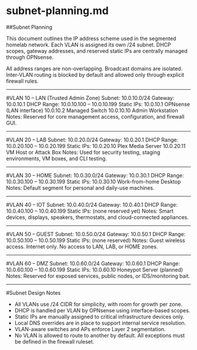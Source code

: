 # subnet-planning.md

##Subnet Planning

This document outlines the IP address scheme used in the segmented homelab network. Each VLAN is assigned its own /24 subnet. DHCP scopes, gateway addresses, and reserved static IPs are centrally managed through OPNsense.

All address ranges are non-overlapping. Broadcast domains are isolated. Inter-VLAN routing is blocked by default and allowed only through explicit firewall rules.

---

#VLAN 10 – LAN (Trusted Admin Zone)
Subnet:       10.0.10.0/24
Gateway:      10.0.10.1
DHCP Range:   10.0.10.100 – 10.0.10.199
Static IPs:
  10.0.10.1   OPNsense (LAN interface)
  10.0.10.2   Managed Switch
  10.0.10.10  Admin Workstation
Notes:
  Reserved for core management access, configuration, and firewall GUI.

---

#VLAN 20 – LAB
Subnet:       10.0.20.0/24
Gateway:      10.0.20.1
DHCP Range:   10.0.20.100 – 10.0.20.199
Static IPs:
  10.0.20.10  Plex Media Server
  10.0.20.11  VM Host or Attack Box
Notes:
  Used for security testing, staging environments, VM boxes, and CLI testing.

---

#VLAN 30 – HOME
Subnet:       10.0.30.0/24
Gateway:      10.0.30.1
DHCP Range:   10.0.30.100 – 10.0.30.199
Static IPs:
  10.0.30.10  Work-from-home Desktop
Notes:
  Default segment for personal and daily-use machines.

---

#VLAN 40 – IOT
Subnet:       10.0.40.0/24
Gateway:      10.0.40.1
DHCP Range:   10.0.40.100 – 10.0.40.199
Static IPs:   (none reserved yet)
Notes:
  Smart devices, displays, speakers, thermostats, and cloud-connected appliances.

---

#VLAN 50 – GUEST
Subnet:       10.0.50.0/24
Gateway:      10.0.50.1
DHCP Range:   10.0.50.100 – 10.0.50.199
Static IPs:   (none reserved)
Notes:
  Guest wireless access. Internet only. No access to LAN, LAB, or HOME zones.

---

#VLAN 60 – DMZ
Subnet:       10.0.60.0/24
Gateway:      10.0.60.1
DHCP Range:   10.0.60.100 – 10.0.60.199
Static IPs:
  10.0.60.10  Honeypot Server (planned)
Notes:
  Reserved for exposed services, public nodes, or IDS/monitoring bait.

---

#Subnet Design Notes

- All VLANs use /24 CIDR for simplicity, with room for growth per zone.
- DHCP is handled per VLAN by OPNsense using interface-based scopes.
- Static IPs are manually assigned to critical infrastructure devices only.
- Local DNS overrides are in place to support internal service resolution.
- VLAN-aware switches and APs enforce Layer 2 segmentation.
- No VLAN is allowed to route to another by default. All exceptions must be defined in the firewall ruleset.

